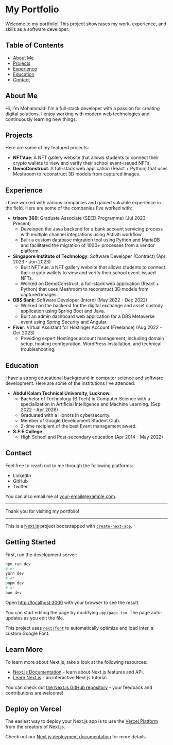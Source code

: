 # My Portfolio

Welcome to my portfolio! This project showcases my work, experience, and skills as a software developer.

## Table of Contents

- [About Me](#about-me)
- [Projects](#projects)
- [Experience](#experience)
- [Education](#education)
- [Contact](#contact)

## About Me

Hi, I'm Mohammad! I'm a full-stack developer with a passion for creating digital solutions. I enjoy working with modern web technologies and continuously learning new things.

## Projects

Here are some of my featured projects:

- **NFTVue**: A NFT gallery website that allows students to connect their crypto wallets to view and verify their school event-issued NFTs.
- **DemoConstruct**: A full-stack web application (React + Python) that uses Meshroom to reconstruct 3D models from captured images.

## Experience

I have worked with various companies and gained valuable experience in the field. Here are some of the companies I've worked with:

- **triserv 360**: Graduate Associate (SEED Programme) (Jul 2023 - Present)
  - Developed the Java backend for a bank account servicing process with multiple channel integrations using Activiti workflow.
  - Built a custom database migration tool using Python and MariaDB and facilitated the migration of 1000+ processes from a vendor platform.
- **Singapore Institute of Technology**: Software Developer (Contract) (Apr 2023 - Jun 2023)
  - Built NFTVue, a NFT gallery website that allows students to connect their crypto wallets to view and verify their school event-issued NFTs.
  - Worked on DemoConstruct, a full-stack web application (React + Python) that uses Meshroom to reconstruct 3D models from captured images.
- **DBS Bank**: Software Developer (Intern) (May 2022 - Dec 2022)
  - Worked on the backend for the digital exchange and asset custody application using Spring Boot and Java.
  - Built an admin dashboard web application for a DBS Metaverse event using Spring Security and Angular.
- **Fiver**: Virtual Assistant for Hostinger Account (Freelance) (Aug 2022 - Oct 2023)
  - Providing expert Hostinger account management, including domain setup, hosting configuration, WordPress installation, and technical troubleshooting.

## Education

I have a strong educational background in computer science and software development. Here are some of the institutions I've attended:

- **Abdul Kalam Technical University, Lucknow.**
  - Bachelor of Technology (B.Tech) in Computer Science with a specialization in Artificial Intelligence and Machine Learning. (Sep 2022 - Apr 2026)
  - Graduated with a Honors in cybersecurity.
  - Member of Google Development Student Club.
  - 2-time recipient of the best Event management award.
- **S.F.E College**
  - High School and Post-secondary education (Apr 2014 - May 2022)

## Contact

Feel free to reach out to me through the following platforms:

- LinkedIn
- GitHub
- Twitter

You can also email me at your-email@example.com.

---

Thank you for visiting my portfolio!



---

This is a [Next.js](https://nextjs.org/) project bootstrapped with [`create-next-app`](https://github.com/vercel/next.js/tree/canary/packages/create-next-app).

## Getting Started

First, run the development server:

```bash
npm run dev
# or
yarn dev
# or
pnpm dev
# or
bun dev
```

Open [http://localhost:3000](http://localhost:3000) with your browser to see the result.

You can start editing the page by modifying `app/page.tsx`. The page auto-updates as you edit the file.

This project uses [`next/font`](https://nextjs.org/docs/basic-features/font-optimization) to automatically optimize and load Inter, a custom Google Font.

## Learn More

To learn more about Next.js, take a look at the following resources:

- [Next.js Documentation](https://nextjs.org/docs) - learn about Next.js features and API.
- [Learn Next.js](https://nextjs.org/learn) - an interactive Next.js tutorial.

You can check out [the Next.js GitHub repository](https://github.com/vercel/next.js/) - your feedback and contributions are welcome!

## Deploy on Vercel

The easiest way to deploy your Next.js app is to use the [Vercel Platform](https://vercel.com/new?utm_medium=default-template&filter=next.js&utm_source=create-next-app&utm_campaign=create-next-app-readme) from the creators of Next.js.

Check out our [Next.js deployment documentation](https://nextjs.org/docs/deployment) for more details.
